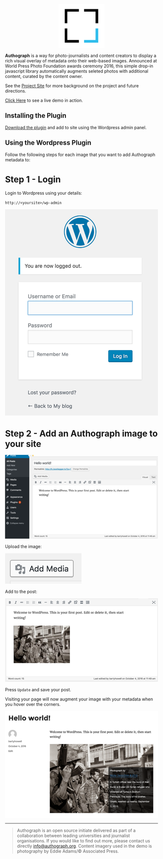 <p align="center">
    <img src="logo_small.png" />
</p>

**Authograph** is a way for photo-journalists and content creators to display a rich visual overlay of metadata onto their web-based images. Announced at World Press Photo Foundation awards ceremony 2016, this simple drop-in javascript library automatically augments seleted photos with additional content, curated by the content owner.

See the [Project Site](https://fourcorners.io) for more background on the project and future directions.

[Click Here](https://digitalinteraction.github.io/authograph/docs/) to see a live demo in action.

## Installing the Plugin

[Download the plugin]() and add to site using the Wordpress admin panel.

## Using the Wordpress Plugin

Follow the following steps for each image that you want to add Authograph metadata to:

# Step 1 - Login
Login to Wordpress using your details:

`http://<yoursite>/wp-admin`

![](tutorials/login.png)

# Step 2 - Add an Authograph image to your site

![](tutorials/editpost.png)

Upload the image:

![](tutorials/addmedia.png)

Add to the post:

![](tutorials/image1.png)

Press `Update` and save your post.

Visiting your page will now augment your image with your metadata when you hover over the corners.

![](tutorials/result.png)

----

> Authograph is an open source initiate delivered as part of a collaboration between leading universities and journalist organisations. If you would like to find out more, please contact us directly <info@authograph.org>.  Content imagery used in the demo is photography by Eddie Adams/© Associated Press.
